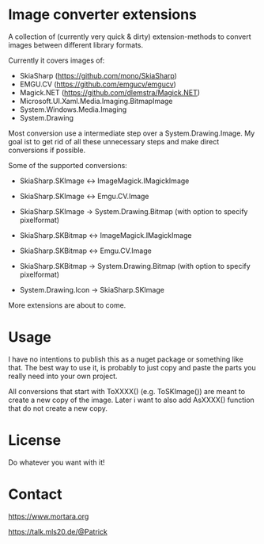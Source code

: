 # Image converter extensions
 
A collection of (currently very quick & dirty) extension-methods to convert images between different library formats. 

Currently it covers images of: 
- SkiaSharp (https://github.com/mono/SkiaSharp)
- EMGU.CV (https://github.com/emgucv/emgucv)
- Magick.NET (https://github.com/dlemstra/Magick.NET)
- Microsoft.UI.Xaml.Media.Imaging.BitmapImage
- System.Windows.Media.Imaging
- System.Drawing

Most conversion use a intermediate step over a System.Drawing.Image. My goal ist to get rid
of all these unnecessary steps and make direct conversions if possible.

Some of the supported conversions:

 - SkiaSharp.SKImage <-> ImageMagick.IMagickImage
 - SkiaSharp.SKImage <-> Emgu.CV.Image
 - SkiaSharp.SKImage -> System.Drawing.Bitmap (with option to specify pixelformat)

 - SkiaSharp.SKBitmap <-> ImageMagick.IMagickImage
 - SkiaSharp.SKBitmap <-> Emgu.CV.Image
 - SkiaSharp.SKBitmap -> System.Drawing.Bitmap (with option to specify pixelformat)

 - System.Drawing.Icon -> SkiaSharp.SKImage

More extensions are about to come.

# Usage

I have no intentions to publish this as a nuget package or something like that. The best way to use it,
is probably to just copy and paste the parts you really need into your own project.

All conversions that start with ToXXXX() (e.g. ToSKImage()) are meant to create a new copy of the image.
Later i want to also add AsXXXX() function that do not create a new copy.

# License

Do whatever you want with it!

# Contact

https://www.mortara.org

https://talk.mls20.de/@Patrick
